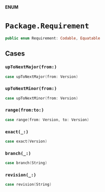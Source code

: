 **ENUM**

# `Package.Requirement`

```swift
public enum Requirement: Codable, Equatable
```

## Cases
### `upToNextMajor(from:)`

```swift
case upToNextMajor(from: Version)
```

### `upToNextMinor(from:)`

```swift
case upToNextMinor(from: Version)
```

### `range(from:to:)`

```swift
case range(from: Version, to: Version)
```

### `exact(_:)`

```swift
case exact(Version)
```

### `branch(_:)`

```swift
case branch(String)
```

### `revision(_:)`

```swift
case revision(String)
```
